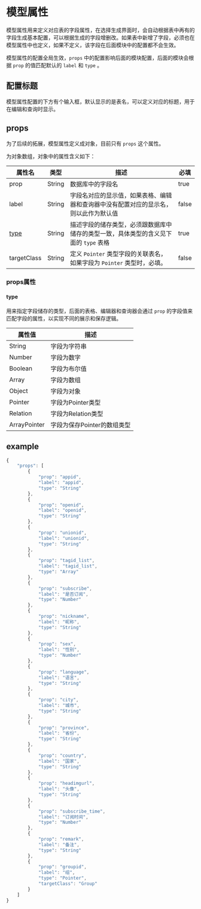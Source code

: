 # 模型属性

模型属性用来定义对应表的字段属性，在选择生成界面时，会自动根据表中再有的字段生成基本配置，可以根据生成的字段增删改。如果表中新增了字段，必须也在模型属性中也定义，如果不定义，该字段在后面模块中的配置都不会生效。

模型属性的配置全局生效，`props` 中的配置影响后面的模块配置，后面的模块会根据 `prop` 的值匹配默认的 `label` 和 `type` 。

## 配置标题

模型属性配置的下方有个输入框，默认显示的是表名，可以定义对应的标题，用于在编辑和查询时显示。

## props

为了后续的拓展，模型属性定义成对象，目前只有 `props` 这个属性。

为对象数组，对象中的属性含义如下：

| 属性名           | 类型     | 描述                                       | 必填    |
| ------------- | ------ | ---------------------------------------- | ----- |
| prop          | String | 数据库中的字段名                                 | true  |
| label         | String | 字段名对应的显示值，如果表格、编辑器和查询器中没有配置对应的显示名，则以此作为默认值 | false |
| [type](#type) | String | 描述字段的储存类型，必须跟数据库中储存的类型一致，具体类型的含义见下面的 `type` 表格 | true  |
| targetClass   | String | 定义 `Pointer` 类型字段的关联表名，如果字段为 `Pointer` 类型时，必填。 | false |

### props属性

#### type

用来指定字段储存的类型，后面的表格、编辑器和查询器会通过 `prop` 的字段值来匹配字段的属性，以实现不同的展示和保存逻辑。

| 属性值          | 描述                |
| ------------ | ----------------- |
| String       | 字段为字符串            |
| Number       | 字段为数字             |
| Boolean      | 字段为布尔值            |
| Array        | 字段为数组             |
| Object       | 字段为对象             |
| Pointer      | 字段为Pointer类型      |
| Relation     | 字段为Relation类型     |
| ArrayPointer | 字段为保存Pointer的数组类型 |

## example

```javascript
{
    "props": [
        {
            "prop": "appid",
            "label": "appid",
            "type": "String"
        },
        {
            "prop": "openid",
            "label": "openid",
            "type": "String"
        },
        {
            "prop": "unionid",
            "label": "unionid",
            "type": "String"
        },
        {
            "prop": "tagid_list",
            "label": "tagid_list",
            "type": "Array"
        },
        {
            "prop": "subscribe",
            "label": "是否订阅",
            "type": "Number"
        },
        {
            "prop": "nickname",
            "label": "昵称",
            "type": "String"
        },
        {
            "prop": "sex",
            "label": "性别",
            "type": "Number"
        },
        {
            "prop": "language",
            "label": "语言",
            "type": "String"
        },
        {
            "prop": "city",
            "label": "城市",
            "type": "String"
        },
        {
            "prop": "province",
            "label": "省份",
            "type": "String"
        },
        {
            "prop": "country",
            "label": "国家",
            "type": "String"
        },
        {
            "prop": "headimgurl",
            "label": "头像",
            "type": "String"
        },
        {
            "prop": "subscribe_time",
            "label": "订阅时间",
            "type": "Number"
        },
        {
            "prop": "remark",
            "label": "备注",
            "type": "String"
        },
        {
            "prop": "groupid",
            "label": "组",
            "type": "Pointer",
            "targetClass": "Group"
        }
    ]
}
```

